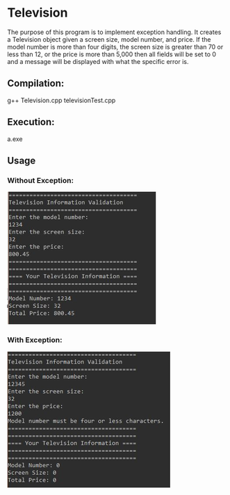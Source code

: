 # Television

The purpose of this program is to implement exception handling. It creates a Television object given a screen size, model number, and price. If the model number is more than four digits, the screen size is greater than 70 or less than 12, or the price is more than 5,000 then all fields will be set to 0 and a message will be displayed with what the specific error is. 

## Compilation:
g++ Television.cpp televisionTest.cpp

## Execution:
a.exe

## Usage
### Without Exception:
![alt text](https://github.com/NotQuiteHeroes/Resources/blob/master/ScreenShots/softwareEngTelevisionWithoutException.JPG "No exception")

### With Exception:
![alt text](https://github.com/NotQuiteHeroes/Resources/blob/master/ScreenShots/softwareEngTelevisionWithException.JPG "With exception")

